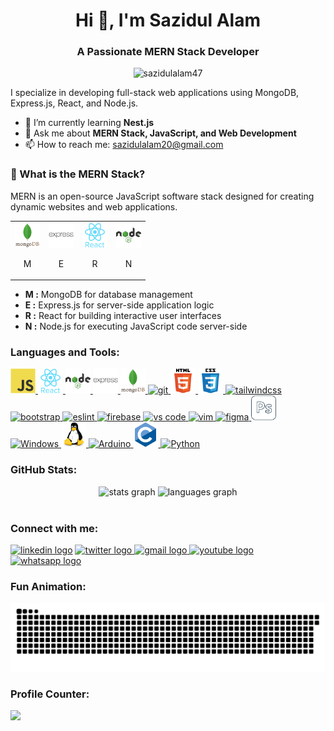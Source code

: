 <h1 align="center">Hi 👋, I'm Sazidul Alam</h1>
<h3 align="center">A Passionate MERN Stack Developer</h3>

<p align="center"> <img
    src="https://komarev.com/ghpvc/?username=sazidulalam47&label=Profile%20views&color=0e75b6&style=flat"
    alt="sazidulalam47" /> </p>

<p>I specialize in developing full-stack web applications using MongoDB, Express.js, React, and Node.js.</p>

<ul>
  <li>🌱 I’m currently learning <b>Nest.js</b></li>
  <li>💬 Ask me about <b>MERN Stack, JavaScript, and Web Development</b></li>
  <li>📫 How to reach me: <a href="mailto:sazidulalam20@gmail.com">sazidulalam20@gmail.com</a></li>
</ul>

<h3 align="left">🚀 What is the MERN Stack?</h3>
<p>MERN is an open-source JavaScript software stack designed for creating dynamic websites and web applications.</p>

<table border="0">
  <tr>
    <td align="center">
      <a href="https://www.mongodb.com/" target="_blank" rel="noreferrer">
        <img src="https://raw.githubusercontent.com/devicons/devicon/master/icons/mongodb/mongodb-original-wordmark.svg"
          alt="mongodb" width="40" height="40" />
      </a>
      <p>M</p>
    </td>
    <td align="center">
      <a href="https://expressjs.com" target="_blank" rel="noreferrer">
        <img src="https://raw.githubusercontent.com/devicons/devicon/master/icons/express/express-original-wordmark.svg"
          alt="express" width="40" height="40" />
      </a>
      <p>E</p>
    </td>
    <td align="center">
      <a href="https://reactjs.org/" target="_blank" rel="noreferrer">
        <img src="https://raw.githubusercontent.com/devicons/devicon/master/icons/react/react-original-wordmark.svg"
          alt="react" width="40" height="40" />
      </a>
      <p>R</p>
    </td>
    <td align="center">
      <a href="https://nodejs.org" target="_blank" rel="noreferrer">
        <img src="https://raw.githubusercontent.com/devicons/devicon/master/icons/nodejs/nodejs-original-wordmark.svg"
          alt="nodejs" width="40" height="40" />
      </a>
      <p>N</p>
    </td>
  </tr>
</table>

<ul>
  <li><b>M :</b> MongoDB for database management</li>
  <li><b>E :</b> Express.js for server-side application logic</li>
  <li><b>R :</b> React for building interactive user interfaces</li>
  <li><b>N :</b> Node.js for executing JavaScript code server-side</li>
</ul>

<h3 align="left">Languages and Tools:</h3>
<p align="left">
  <a href="https://developer.mozilla.org/en-US/docs/Web/JavaScript" target="_blank" rel="noreferrer">
    <img src="https://raw.githubusercontent.com/devicons/devicon/master/icons/javascript/javascript-original.svg"
      alt="javascript" width="40" height="40" />
  </a>
  <a href="https://reactjs.org/" target="_blank" rel="noreferrer">
    <img src="https://raw.githubusercontent.com/devicons/devicon/master/icons/react/react-original-wordmark.svg"
      alt="react" width="40" height="40" />
  </a>
  <a href="https://nodejs.org" target="_blank" rel="noreferrer">
    <img src="https://raw.githubusercontent.com/devicons/devicon/master/icons/nodejs/nodejs-original-wordmark.svg"
      alt="nodejs" width="40" height="40" />
  </a>
  <a href="https://expressjs.com" target="_blank" rel="noreferrer">
    <img src="https://raw.githubusercontent.com/devicons/devicon/master/icons/express/express-original-wordmark.svg"
      alt="express" width="40" height="40" />
  </a>
  <a href="https://www.mongodb.com/" target="_blank" rel="noreferrer">
    <img src="https://raw.githubusercontent.com/devicons/devicon/master/icons/mongodb/mongodb-original-wordmark.svg"
      alt="mongodb" width="40" height="40" />
  </a>
  <a href="https://git-scm.com/" target="_blank" rel="noreferrer">
    <img src="https://www.vectorlogo.zone/logos/git-scm/git-scm-icon.svg" alt="git" width="40" height="40" />
  </a>
  <a href="https://developer.mozilla.org/en-US/docs/Web/HTML" target="_blank" rel="noreferrer">
    <img src="https://raw.githubusercontent.com/devicons/devicon/master/icons/html5/html5-original-wordmark.svg"
      alt="html5" width="40" height="40" />
  </a>
  <a href="https://www.w3schools.com/css/" target="_blank" rel="noreferrer">
    <img src="https://raw.githubusercontent.com/devicons/devicon/master/icons/css3/css3-original-wordmark.svg"
      alt="css3" width="40" height="40" />
  </a>
  <a href="https://tailwindcss.com/" target="_blank" rel="noreferrer">
    <img src="https://www.vectorlogo.zone/logos/tailwindcss/tailwindcss-icon.svg" alt="tailwindcss" width="40"
      height="40" />
  </a>
  <a href="https://getbootstrap.com/" target="_blank" rel="noreferrer">
    <img src="https://cdn.jsdelivr.net/gh/devicons/devicon/icons/bootstrap/bootstrap-original.svg" alt="bootstrap"
      width="40" height="40" />
  </a>
  <a href="https://eslint.org/" target="_blank" rel="noreferrer">
    <img src="https://cdn.jsdelivr.net/gh/devicons/devicon/icons/eslint/eslint-original.svg" alt="eslint" width="40"
      height="40" />
  </a>
  <a href="https://firebase.google.com/" target="_blank" rel="noreferrer">
    <img src="https://www.vectorlogo.zone/logos/firebase/firebase-icon.svg" alt="firebase" width="40" height="40" />
  </a>
  <a href="https://code.visualstudio.com/" target="_blank" rel="noreferrer">
    <img src="https://cdn.jsdelivr.net/gh/devicons/devicon/icons/vscode/vscode-original.svg" alt="vs code" width="40"
      height="40" />
  </a>
  <a href="https://www.vim.org/" target="_blank" rel="noreferrer">
    <img src="https://cdn.jsdelivr.net/gh/devicons/devicon/icons/vim/vim-original.svg" alt="vim" width="40"
      height="40" />
  </a>
  <a href="https://www.figma.com/" target="_blank" rel="noreferrer">
    <img src="https://www.vectorlogo.zone/logos/figma/figma-icon.svg" alt="figma" width="40" height="40" />
  </a>
  <a href="https://www.photoshop.com/en" target="_blank" rel="noreferrer">
    <img src="https://raw.githubusercontent.com/devicons/devicon/master/icons/photoshop/photoshop-line.svg"
      alt="PhotoShop" width="40" height="40" />
  </a>
  <a href="https://www.microsoft.com/en-us/windows/" target="_blank" rel="noreferrer">
    <img src="https://cdn.jsdelivr.net/gh/devicons/devicon/icons/windows8/windows8-original.svg" alt="Windows"
      width="40" height="40" />
  </a>
  <a href="https://www.linux.org/" target="_blank" rel="noreferrer">
    <img src="https://raw.githubusercontent.com/devicons/devicon/master/icons/linux/linux-original.svg" alt="Linux"
      width="40" height="40" />
  </a>
  <a href="https://www.arduino.cc/" target="_blank" rel="noreferrer">
    <img src="https://cdn.jsdelivr.net/gh/devicons/devicon/icons/arduino/arduino-original.svg" alt="Arduino" width="40"
      height="40" />
  </a>
  <a href="https://www.cprogramming.com/" target="_blank" rel="noreferrer">
    <img src="https://raw.githubusercontent.com/devicons/devicon/master/icons/c/c-original.svg" alt="c" width="40"
      height="40" />
  </a>
  <a href="https://www.python.org/" target="_blank" rel="noreferrer">
    <img src="https://cdn.jsdelivr.net/gh/devicons/devicon/icons/python/python-original.svg" alt="Python" width="40"
      height="40" />
  </a>


</p>

<h3 align="left">GitHub Stats:</h3>
<div align="center">
  <img
    src="https://github-readme-stats.vercel.app/api/top-langs?username=sazidulalam47&show_icons=true&locale=en&layout=compact"
    height="180" alt="stats graph" />
  <img src="https://github-readme-stats.vercel.app/api?username=sazidulalam47&show_icons=true&locale=en" height="180"
    alt="languages graph" />
</div>

<br clear="both">

<h3 align="left">Connect with me:</h3>
<div align="left">
  <a href="https://www.linkedin.com/in/SazidulAlam47"><img
      src="https://img.shields.io/static/v1?message=LinkedIn&logo=linkedin&label=&color=0077B5&logoColor=white&labelColor=&style=for-the-badge"
      height="40" alt="linkedin logo" /></a>
  <a href="https://x.com/SazidulAlam47">
    <img
      src="https://img.shields.io/static/v1?message=Twitter&logo=twitter&label=&color=1DA1F2&logoColor=white&labelColor=&style=for-the-badge"
      height="40" alt="twitter logo" />
  </a>
  <a href="mailto:sazidulalam20@gmail.com">
    <img
      src="https://img.shields.io/static/v1?message=Gmail&logo=gmail&label=&color=D14836&logoColor=white&labelColor=&style=for-the-badge"
      height="40" alt="gmail logo" />
  </a>
  <a href="https://www.youtube.com/@SazidulAnik47">
    <img
      src="https://img.shields.io/static/v1?message=Youtube&logo=youtube&label=&color=FF0000&logoColor=white&labelColor=&style=for-the-badge"
      height="40" alt="youtube logo" />
  </a>
  <a href="https://wa.me/+8801971686663">
    <img
      src="https://img.shields.io/static/v1?message=Whatsapp&logo=whatsapp&label=&color=25D366&logoColor=white&labelColor=&style=for-the-badge"
      height="40" alt="whatsapp logo" />
  </a>
</div>


<h3 align="left">Fun Animation:</h3>
<img src="https://raw.githubusercontent.com/SazidulAlam47/SazidulAlam47/output/snake.svg" alt="Snake animation" />

<h3 align="left">Profile Counter:</h3>
<div align="left">
  <img src="https://profile-counter.glitch.me/SazidulAlam47/count.svg?" />
</div>

